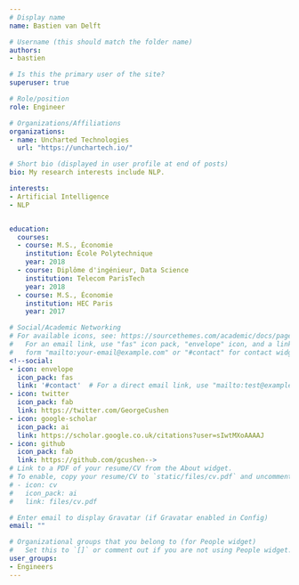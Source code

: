 ```yaml
---
# Display name
name: Bastien van Delft

# Username (this should match the folder name)
authors:
- bastien

# Is this the primary user of the site?
superuser: true

# Role/position
role: Engineer

# Organizations/Affiliations
organizations:
- name: Uncharted Technologies
  url: "https://unchartech.io/"

# Short bio (displayed in user profile at end of posts)
bio: My research interests include NLP.

interests:
- Artificial Intelligence
- NLP


education:
  courses:
  - course: M.S., Économie
    institution: École Polytechnique
    year: 2018
  - course: Diplôme d'ingénieur, Data Science
    institution: Telecom ParisTech
    year: 2018
  - course: M.S., Économie
    institution: HEC Paris
    year: 2017

# Social/Academic Networking
# For available icons, see: https://sourcethemes.com/academic/docs/page-builder/#icons
#   For an email link, use "fas" icon pack, "envelope" icon, and a link in the
#   form "mailto:your-email@example.com" or "#contact" for contact widget.
<!--social:
- icon: envelope
  icon_pack: fas
  link: '#contact'  # For a direct email link, use "mailto:test@example.org".
- icon: twitter
  icon_pack: fab
  link: https://twitter.com/GeorgeCushen
- icon: google-scholar
  icon_pack: ai
  link: https://scholar.google.co.uk/citations?user=sIwtMXoAAAAJ
- icon: github
  icon_pack: fab
  link: https://github.com/gcushen-->
# Link to a PDF of your resume/CV from the About widget.
# To enable, copy your resume/CV to `static/files/cv.pdf` and uncomment the lines below.
# - icon: cv
#   icon_pack: ai
#   link: files/cv.pdf

# Enter email to display Gravatar (if Gravatar enabled in Config)
email: ""

# Organizational groups that you belong to (for People widget)
#   Set this to `[]` or comment out if you are not using People widget.
user_groups:
- Engineers
---
```


<!--Nelson Bighetti is a professor of artificial intelligence at the Stanford AI Lab. His research interests include distributed robotics, mobile computing and programmable matter. He leads the Robotic Neurobiology group, which develops self-reconfiguring robots, systems of self-organizing robots, and mobile sensor networks.

Lorem ipsum dolor sit amet, consectetur adipiscing elit. Sed neque elit, tristique placerat feugiat ac, facilisis vitae arcu. Proin eget egestas augue. Praesent ut sem nec arcu pellentesque aliquet. Duis dapibus diam vel metus tempus vulputate.-->
